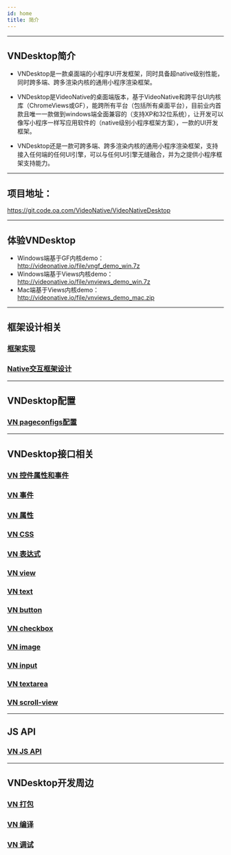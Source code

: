 ```yaml
---
id: home
title: 简介
---
```


---
## VNDesktop简介

* VNDesktop是一款桌面端的小程序UI开发框架，同时具备超native级别性能，同时跨多端、跨多渲染内核的通用小程序渲染框架。

* VNDesktop是VideoNative的桌面端版本，基于VideoNative和跨平台UI内核库（ChromeViews或GF），能跨所有平台（包括所有桌面平台），目前业内首款且唯一一款做到windows端全面兼容的（支持XP和32位系统），让开发可以像写小程序一样写应用软件的（native级别小程序框架方案），一款的UI开发框架。

* VNDesktop还是一款可跨多端、跨多渲染内核的通用小程序渲染框架，支持接入任何端的任何UI引擎，可以与任何UI引擎无缝融合，并为之提供小程序框架支持能力。

---
## 项目地址：
https://git.code.oa.com/VideoNative/VideoNativeDesktop    

---
## 体验VNDesktop

* Windows端基于GF内核demo： http://videonative.io/file/vngf_demo_win.7z
* Windows端基于Views内核demo： http://videonative.io/file/vnviews_demo_win.7z
* Mac端基于Views内核demo： http://videonative.io/file/vnviews_demo_mac.zip

---
## 框架设计相关

### [框架实现](doc-framework)
### [Native交互框架设计](doc-connection)

---
## VNDesktop配置
### [VN pageconfigs配置](api-pageconfigs)

---
## VNDesktop接口相关
### [VN 控件属性和事件](api-ui)
### [VN 事件](api-common-event)
### [VN 属性](api-common-property)
### [VN CSS](api-css)
### [VN 表达式](api-expression)
### [VN view](api-control-view)
### [VN text](api-control-text)
### [VN button](api-control-button)
### [VN checkbox](api-control-checkbox)
### [VN image](api-control-image)
### [VN input](api-control-input)
### [VN textarea](api-control-textarea)
### [VN scroll-view](api-control-scroll-view)

---
## JS API
### [VN JS API](api-js-interfaces)

---
## VNDesktop开发周边
### [VN 打包](vn-package)
### [VN 编译](vn-build)
### [VN 调试](vn-debug)